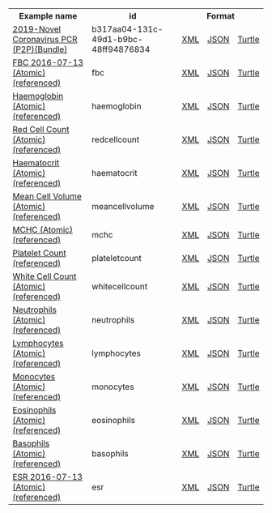 <table class="list" width="100%">            
   <tr>
     <th>Example name</th>
     <th>id</th>
     <th colspan="3">Format</th>
   </tr>
   <tr>
      <td><a href="bundle-b317aa04-131c-49d1-b9bc-48ff94876834.html">2019-Novel Coronavirus PCR (P2P)(Bundle)</a></td>
      <td>b317aa04-131c-49d1-b9bc-48ff94876834</td>
      <td><a href="bundle-b317aa04-131c-49d1-b9bc-48ff94876834.xml.html">XML</a></td>
      <td><a href="bundle-b317aa04-131c-49d1-b9bc-48ff94876834.json.html">JSON</a></td>
      <td><a href="bundle-b317aa04-131c-49d1-b9bc-48ff94876834.ttl.html">Turtle</a></td>
   </tr>
   <tr>
      <td><a href="observation-fbc.html">FBC 2016-07-13 (Atomic)(referenced)</a></td>
      <td>fbc</td>
      <td><a href="observation-fbc.xml.html">XML</a></td>
      <td><a href="observation-fbc.json.html">JSON</a></td>
      <td><a href="observation-fbc.ttl.html">Turtle</a></td>
   </tr>
   <tr>
      <td><a href="observation-haemoglobin.html">Haemoglobin (Atomic)(referenced)</a></td>
      <td>haemoglobin</td>
      <td><a href="observation-haemoglobin.xml.html">XML</a></td>
      <td><a href="observation-haemoglobin.json.html">JSON</a></td>
      <td><a href="observation-haemoglobin.ttl.html">Turtle</a></td>
   </tr>
   <tr>
      <td><a href="observation-redcellcount.html">Red Cell Count (Atomic)(referenced)</a></td>
      <td>redcellcount</td>
      <td><a href="observation-redcellcount.xml.html">XML</a></td>
      <td><a href="observation-redcellcount.json.html">JSON</a></td>
      <td><a href="observation-redcellcount.ttl.html">Turtle</a></td>
   </tr>
   <tr>
      <td><a href="observation-haematocrit.html">Haematocrit (Atomic)(referenced)</a></td>
      <td>haematocrit</td>
      <td><a href="observation-haematocrit.xml.html">XML</a></td>
      <td><a href="observation-haematocrit.json.html">JSON</a></td>
      <td><a href="observation-haematocrit.ttl.html">Turtle</a></td>
   </tr>
   <tr>
      <td><a href="observation-meancellvolume.html">Mean Cell Volume (Atomic)(referenced)</a></td>
      <td>meancellvolume</td>
      <td><a href="observation-meancellvolume.xml.html">XML</a></td>
      <td><a href="observation-meancellvolume.json.html">JSON</a></td>
      <td><a href="observation-meancellvolume.ttl.html">Turtle</a></td>
   </tr>
   <tr>
      <td><a href="observation-mchc.html">MCHC (Atomic)(referenced)</a></td>
      <td>mchc</td>
      <td><a href="observation-mchc.xml.html">XML</a></td>
      <td><a href="observation-mchc.json.html">JSON</a></td>
      <td><a href="observation-mchc.ttl.html">Turtle</a></td>
   </tr>
   <tr>
      <td><a href="observation-plateletcount.html">Platelet Count (referenced)</a></td>
      <td>plateletcount</td>
      <td><a href="observation-plateletcount.xml.html">XML</a></td>
      <td><a href="observation-plateletcount.json.html">JSON</a></td>
      <td><a href="observation-plateletcount.ttl.html">Turtle</a></td>
   </tr>
   <tr>
      <td><a href="observation-whitecellcount.html">White Cell Count (Atomic)(referenced)</a></td>
      <td>whitecellcount</td>
      <td><a href="observation-whitecellcount.xml.html">XML</a></td>
      <td><a href="observation-whitecellcount.json.html">JSON</a></td>
      <td><a href="observation-whitecellcount.ttl.html">Turtle</a></td>
   </tr>
   <tr>
      <td><a href="observation-neutrophils.html">Neutrophils (Atomic)(referenced)</a></td>
      <td>neutrophils</td>
      <td><a href="observation-neutrophils.xml.html">XML</a></td>
      <td><a href="observation-neutrophils.json.html">JSON</a></td>
      <td><a href="observation-neutrophils.ttl.html">Turtle</a></td>
   </tr>
   <tr>
      <td><a href="observation-lymphocytes.html">Lymphocytes (Atomic)(referenced)</a></td>
      <td>lymphocytes</td>
      <td><a href="observation-lymphocytes.xml.html">XML</a></td>
      <td><a href="observation-lymphocytes.json.html">JSON</a></td>
      <td><a href="observation-lymphocytes.ttl.html">Turtle</a></td>
   </tr> 
   <tr>
      <td><a href="observation-monocytes.html">Monocytes (Atomic)(referenced)</a></td>
      <td>monocytes</td>
      <td><a href="observation-monocytes.xml.html">XML</a></td>
      <td><a href="observation-monocytes.json.html">JSON</a></td>
      <td><a href="observation-monocytes.ttl.html">Turtle</a></td>
   </tr> 
   <tr>
      <td><a href="observation-eosinophils.html">Eosinophils (Atomic)(referenced)</a></td>
      <td>eosinophils</td>
      <td><a href="observation-eosinophils.xml.html">XML</a></td>
      <td><a href="observation-eosinophils.json.html">JSON</a></td>
      <td><a href="observation-eosinophils.ttl.html">Turtle</a></td>
   </tr> 
   <tr>
      <td><a href="observation-basophils.html">Basophils (Atomic)(referenced)</a></td>
      <td>basophils</td>
      <td><a href="observation-basophils.xml.html">XML</a></td>
      <td><a href="observation-basophils.json.html">JSON</a></td>
      <td><a href="observation-basophils.ttl.html">Turtle</a></td>
   </tr>   
   <tr>
      <td><a href="observation-esr.html">ESR 2016-07-13 (Atomic)(referenced)</a></td>
      <td>esr</td>
      <td><a href="observation-esr.xml.html">XML</a></td>
      <td><a href="observation-esr.json.html">JSON</a></td>
      <td><a href="observation-esr.ttl.html">Turtle</a></td>
   </tr>        
</table>    